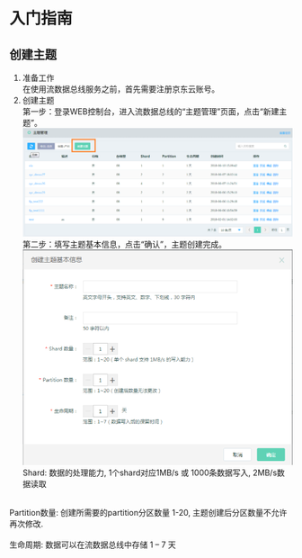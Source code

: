 # 入门指南<br>
## 创建主题<br>
1. 准备工作<br>
在使用流数据总线服务之前，首先需要注册京东云账号。<br>
2. 创建主题<br>
第一步：登录WEB控制台，进入流数据总线的“主题管理”页面，点击“新建主题”。<br>
![创建主题](https://github.com/jdcloudcom/cn/blob/edit/image/DataBus/db-004.png?raw=true)<br>
第二步：填写主题基本信息，点击“确认”，主题创建完成。<br>
![填写信息](https://github.com/jdcloudcom/cn/blob/edit/image/DataBus/db-005.png?raw=true)<br>
Shard: 数据的处理能力, 1个shard对应1MB/s 或 1000条数据写入, 2MB/s数据读取<br>
<br>
Partition数量: 创建所需要的partition分区数量 1-20, 主题创建后分区数量不允许再次修改.<br>
<br>
生命周期: 数据可以在流数据总线中存储 1 – 7 天<br>
